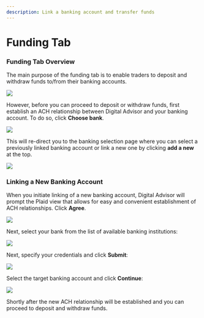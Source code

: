 ```yaml
---
description: Link a banking account and transfer funds
---
```


# Funding Tab

### Funding Tab Overview

The main purpose of the funding tab is to enable traders to deposit and withdraw funds to/from their banking accounts. 

![](../../.gitbook/assets/screenshot-2020-04-27-at-16.30.43.png)

However, before you can proceed to deposit or withdraw funds, first establish an ACH relationship between Digital Advisor and your banking account. To do so, click **Choose bank**.

![](../../.gitbook/assets/screenshot-2020-04-27-at-16.47.08.png)

This will re-direct you to the banking selection page where you can select a previously linked banking account or link a new one by clicking **add a new** at the top.

![](../../.gitbook/assets/screenshot-2020-04-27-at-16.53.06.png)

### Linking a New Banking Account

When you initiate linking of a new banking account, Digital Advisor will prompt the Plaid view that allows for easy and convenient establishment of ACH relationships. Click **Agree**.

![](../../.gitbook/assets/screenshot-2020-04-27-at-16.56.25.png)

Next, select your bank from the list of available banking institutions:

![](../../.gitbook/assets/screenshot-2020-04-27-at-17.01.33.png)

Next, specify your credentials and click **Submit**:

![](../../.gitbook/assets/screenshot-2020-04-27-at-17.05.05.png)

Select the target banking account and click **Continue**:

![](../../.gitbook/assets/screenshot-2020-04-27-at-17.06.21.png)

Shortly after the new ACH relationship will be established and you can proceed to deposit and withdraw funds.

